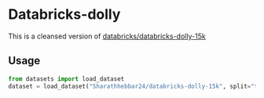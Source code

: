 # Databricks-dolly

This is a cleansed version of [databricks/databricks-dolly-15k](https://huggingface.co/datasets/databricks/databricks-dolly-15k)


## Usage

```python
from datasets import load_dataset
dataset = load_dataset("Sharathhebbar24/databricks-dolly-15k", split="train")
```